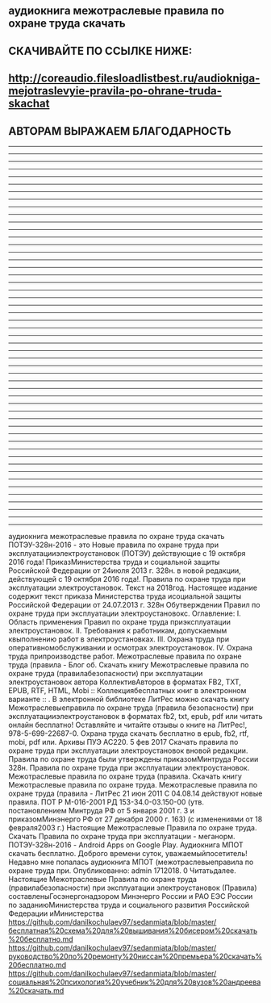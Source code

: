 аудиокнига межотраслевые правила по охране труда скачать
--------------------------------------------------
СКАЧИВАЙТЕ ПО ССЫЛКЕ НИЖЕ:
--------------------------------------------------
http://coreaudio.filesloadlistbest.ru/audiokniga-mejotraslevyie-pravila-po-ohrane-truda-skachat
--------------------------------------------------
АВТОРАМ ВЫРАЖАЕМ БЛАГОДАРНОСТЬ
--------------------------------------------------
--------------------------------------------------
--------------------------------------------------
--------------------------------------------------
--------------------------------------------------
--------------------------------------------------
--------------------------------------------------
--------------------------------------------------
--------------------------------------------------
--------------------------------------------------
--------------------------------------------------
--------------------------------------------------
--------------------------------------------------
--------------------------------------------------
--------------------------------------------------
--------------------------------------------------
--------------------------------------------------
--------------------------------------------------
--------------------------------------------------
--------------------------------------------------
--------------------------------------------------
--------------------------------------------------
--------------------------------------------------
--------------------------------------------------
--------------------------------------------------
--------------------------------------------------
--------------------------------------------------
--------------------------------------------------
--------------------------------------------------
--------------------------------------------------
--------------------------------------------------
--------------------------------------------------
--------------------------------------------------
--------------------------------------------------
--------------------------------------------------
--------------------------------------------------
--------------------------------------------------
--------------------------------------------------
--------------------------------------------------
--------------------------------------------------
--------------------------------------------------
--------------------------------------------------
--------------------------------------------------
--------------------------------------------------
--------------------------------------------------
--------------------------------------------------
--------------------------------------------------
--------------------------------------------------
--------------------------------------------------
--------------------------------------------------
--------------------------------------------------
--------------------------------------------------
аудиокнига межотраслевые правила по охране труда скачать ПОТЭУ-328н-2016 - это Новые правила по охране труда при эксплуатацииэлектроустановок (ПОТЭУ) действующие с 19 октября 2016 года! ПриказМинистерства труда и социальной защиты Российской Федерации от 24июля 2013 г.  328н. в новой редакции, действующей с 19 октября 2016 года!. Правила по охране труда при эксплуатации электроустановок. Текст на 2018год. Настоящее издание содержит текст приказа Министерства труда исоциальной защиты Российской Федерации от 24.07.2013 г.  328н Обутверждении Правил по охране труда при эксплуатации электроустановокс. Оглавление: I. Область применения Правил по охране труда приэксплуатации электроустановок. II. Требования к работникам, допускаемым квыполнению работ в электроустановках. III. Охрана труда при оперативномобслуживании и осмотрах электроустановок. IV. Охрана труда припроизводстве работ. Межотраслевые правила по охране труда (правила - Блог об. Скачать книгу Межотраслевые правила по охране труда (правилабезопасности) при эксплуатации электроустановок автора КоллективАвторов в форматах FB2, TXT, EPUB, RTF, HTML, Mobi :: Коллекциябесплатных книг в электронном варианте :: . В электронной библиотеке ЛитРес можно скачать книгу Межотраслевыеправила по охране труда (правила безопасности) при эксплуатацииэлектроустановок в форматах fb2, txt, epub, pdf или читать онлайн бесплатно! Оставляйте и читайте отзывы о книге на ЛитРес!, 978-5-699-22687-0. Охрана труда  скачать бесплатно в epub, fb2, rtf, mobi, pdf или. Архивы ПУЭ  AC220. 5 фев 2017  Скачать правила по охране труда при эксплуатации электроустановок вновой редакции. Правила по охране труда были утверждены приказомМинтруда России  328н. Правила по охране труда при эксплуатации электроустановок. Межотраслевые правила по охране труда (правила. Скачать книгу Межотраслевые правила по охране труда. Межотраслевые правила по охране труда (правила  - ЛитРес
21 июн 2011  C 04.08.14 действуют новые правила. ПОТ Р М-016-2001 РД 153-34.0-03.150-00 (утв. постановлением Минтруда РФ от 5 января 2001 г.  3 и приказомМинэнерго РФ от 27 декабря 2000 г.  163) (с изменениями от 18 февраля2003 г.) Настоящие Межотраслевые Правила по охране труда. Скачать Правила по охране труда при эксплуатации  - меганорм. ПОТЭУ-328н-2016 - Android Apps on Google Play. Аудиокнига МПОТ скачать бесплатно. Доброго времени суток, уважаемыйпосетитель! Недавно мне попалась аудиокнига МПОТ (межотраслевыеправила по охране труда при. Опубликованно: admin 1712018. 0  Читатьдалее. Настоящие Межотраслевые Правила по охране труда (правилабезопасности) при эксплуатации электроустановок (Правила) составленыГосэнергонадзором Минэнерго России и РАО ЕЭС России по заданиюМинистерства труда и социального развития Российской Федерации иМинистерства
https://github.com/danilkochulaev97/sedanmiata/blob/master/бесплатная%20схема%20для%20вышивания%20бисером%20скачать%20бесплатно.md
https://github.com/danilkochulaev97/sedanmiata/blob/master/руководство%20по%20ремонту%20ниссан%20премьера%20скачать%20бесплатно.md
https://github.com/danilkochulaev97/sedanmiata/blob/master/социальная%20психология%20учебник%20для%20вузов%20андреева%20скачать.md